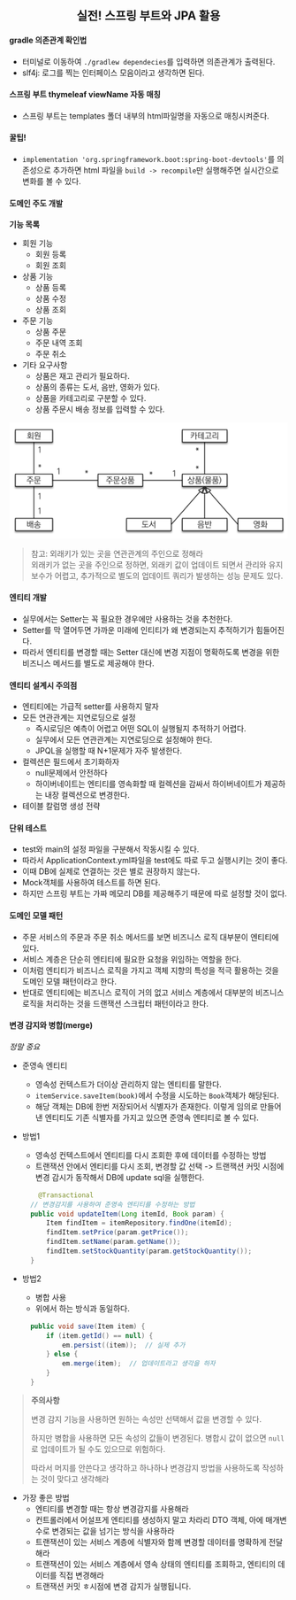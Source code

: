 <div align="center">
    <h2>실전! 스프링 부트와 JPA 활용</h2>
</div>

#### gradle 의존관계 확인법
- 터미널로 이동하여 `./gradlew dependecies`를 입력하면 의존관계가 출력된다.
- slf4j: 로그를 찍는 인터페이스 모음이라고 생각하면 된다.

#### 스프링 부트 thymeleaf viewName 자동 매칭
- 스프링 부트는 templates 폴더 내부의 html파일명을 자동으로 매칭시켜준다.

#### 꿀팁!
- `implementation 'org.springframework.boot:spring-boot-devtools'`를 의존성으로 추가하면 html 파일을 `build -> recompile`만 실행해주면 실시간으로 변화를 볼 수 있다.

#### 도메인 주도 개발
**기능 목록**
- 회원 기능
    - 회원 등록
    - 회원 조회
- 상품 기능
    - 상품 등록
    - 상품 수정
    - 상품 조회
- 주문 기능
    - 상품 주문
    - 주문 내역 조회
    - 주문 취소
- 기타 요구사항
    - 상품은 재고 관리가 필요하다.
    - 상품의 종류는 도서, 음반, 영화가 있다.
    - 상품을 카테고리로 구분할 수 있다.
    - 상품 주문시 배송 정보를 입력할 수 있다.

![img.png](img_1/img.png)

> 참고: 외래키가 있는 곳을 연관관계의 주인으로 정해라<br>
> 외래키가 없는 곳을 주인으로 정하면, 외래키 값이 업데이트 되면서 관리와 유지보수가 어렵고, 추가적으로 별도의 업데이트 쿼리가 발생하는 성능 문제도 있다.

#### 엔티티 개발
- 실무에서는 Setter는 꼭 필요한 경우에만 사용하는 것을 추천한다.
- Setter를 막 열어두면 가까운 미래에 인티티가 왜 변경되는지 추적하기가 힘들어진다.
- 따라서 엔티티를 변경할 때는 Setter 대신에 변경 지점이 명확하도록 변경을 위한 비즈니스 메서드를 별도로 제공해야 한다.

#### 엔티티 설계시 주의점
- 엔티티에는 가급적 setter를 사용하지 말자
- 모든 연관관계는 지연로딩으로 설정
  - 즉시로딩은 예측이 어렵고 어떤 SQL이 실행될지 추적하기 어렵다.
  - 실무에서 모든 연관관계는 지연로딩으로 설정해야 한다.
  - JPQL을 실행할 때 N+1문제가 자주 발생한다.
- 컬렉션은 필드에서 초기화하자
  - null문제에서 안전하다
  - 하이버네이트는 엔티티를 영속화할 때 컬렉션을 감싸서 하이버네이트가 제공하는 내장 컬렉션으로 변경한다.
- 테이블 칼럼명 생성 전략

#### 단위 테스트
- test와 main의 설정 파일을 구분해서 작동시킬 수 있다.
- 따라서 ApplicationContext.yml파일을 test에도 따로 두고 실행시키는 것이 좋다.
- 이때 DB에 실제로 연결하는 것은 별로 권장하지 않는다. 
- Mock객체를 사용하여 테스트를 하면 된다.
- 하지만 스프링 부트는 가짜 메모리 DB를 제공해주기 때문에 따로 설정할 것이 없다.

#### 도메인 모델 패턴
- 주문 서비스의 주문과 주문 취소 메서드를 보면 비즈니스 로직 대부분이 엔티티에 있다.
- 서비스 계층은 단순히 엔티티에 필요한 요청을 위임하는 역할을 한다. 
- 이처럼 엔티티가 비즈니스 로직을 가지고 객체 지향의 특성을 적극 활용하는 것을 도메인 모델 패턴이라고 한다.
- 반대로 엔티티에는 비즈니스 로직이 거의 없고 서비스 계층에서 대부분의 비즈니스 로직을 처리하는 것을 드랜잭션 스크립터 패턴이라고 한다.

####  변경 감지와 병합(merge)
*정말 중요*
- 준영속 엔티티
  - 영속성 컨텍스트가 더이상 관리하지 않는 엔티티를 말한다.
  - `itemService.saveItem(book)`에서 수정을 시도하는 `Book`객체가 해당된다.
  - 해당 객체는 DB에 한번 저장되어서 식별자가 존재한다. 이렇게 임의로 만들어낸 엔티티도 기존 식별자를 가지고 있으면 준영속 엔티티로 볼 수 있다.
- 방법1
  - 영속성 컨텍스트에서 엔티티를 다시 조회한 후에 데이터를 수정하는 방법
  - 트랜잭션 안에서 엔티티를 다시 조회, 변경할 값 선택 -> 트랜잭션 커밋 시점에 변경 감시가 동작해서 DB에 update sql을 실행한다.
  
  ```java
      @Transactional
    // 변경감지를 사용하여 준영속 엔티티를 수정하는 방법
    public void updateItem(Long itemId, Book param) {
        Item findItem = itemRepository.findOne(itemId);
        findItem.setPrice(param.getPrice());
        findItem.setName(param.getName());
        findItem.setStockQuantity(param.getStockQuantity());
    }
  ```
  
- 방법2
  - 병합 사용
  - 위에서 하는 방식과 동일하다.
  
  ```java
    public void save(Item item) {
        if (item.getId() == null) {
            em.persist((item));  // 실제 추가
        } else {
            em.merge(item);  // 업데이트라고 생각을 하자
        }
    }
  ```

> **주의사항**
> 
> 변경 감지 기능을 사용하면 원하는 속성만 선택해서 값을 변경할 수 있다. 
> 
> 하지만 병합을 사용하면 모든 속성의 값들이 변경된다. 병합시 값이 없으면 `null`로 업데이트가 될 수도 있으므로 위험하다.
>
> 따라서 머지를 안쓴다고 생각하고 하나하나 변경감지 방법을 사용하도록 작성하는 것이 맞다고 생각해라

- 가장 좋은 방법
  - 엔티티를 변경할 때는 항상 변경감지를 사용해라
  - 컨트롤러에서 어설프게 엔티티를 생성하지 말고 차라리 DTO 객체, 아에 매개변수로 변경되는 값을 넘기는 방식을 사용하라
  - 트랜잭션이 있는 서비스 계층에 식별자와 함께 변경할 데이터를 명확하게 전달해라
  - 트랜잭션이 있는 서비스 계층에서 영속 상태의 엔티티를 조회하고, 엔티티의 데이터를 직접 변경해라
  - 트랜잭션 커밋 ㅎ시점에 변경 감지가 실행됩니다.